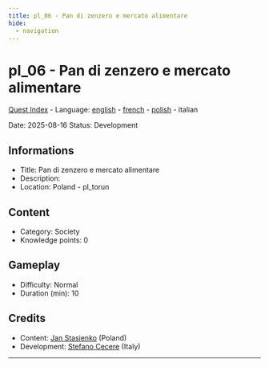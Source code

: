 ```yaml
---
title: pl_06 - Pan di zenzero e mercato alimentare
hide:
  - navigation
---
```


# pl_06 - Pan di zenzero e mercato alimentare
[Quest Index](./index.it.md) - Language: [english](./pl_06.md) - [french](./pl_06.fr.md) - [polish](./pl_06.pl.md) - italian

Date: 2025-08-16
Status: Development

## Informations

- Title: Pan di zenzero e mercato alimentare
- Description: 
- Location: Poland - pl_torun
## Content
- Category: Society
- Knowledge points: 0
## Gameplay
- Difficulty: Normal
- Duration (min): 10
## Credits
- Content: [Jan Stasienko](mailto:jan.stasienko@dsw.edu.pl) (Poland)
- Development: [Stefano Cecere](https://stefanocecere.com) (Italy)

---

